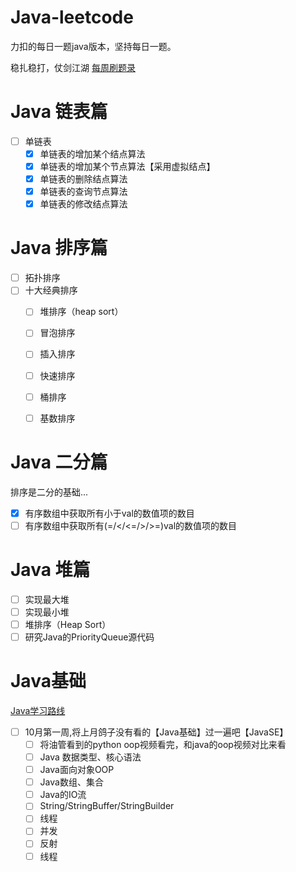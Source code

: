 # Java-leetcode
力扣的每日一题java版本，坚持每日一题。

稳扎稳打，仗剑江湖 [每周刷题录](https://github.com/08183080/Java-leetcode/blob/main/src/README.md)

# Java 链表篇
- [ ] 单链表
  - [x] 单链表的增加某个结点算法
  - [x] 单链表的增加某个节点算法【采用虚拟结点】
  - [x] 单链表的删除结点算法
  - [x] 单链表的查询节点算法
  - [x] 单链表的修改结点算法

# Java 排序篇
- [ ] 拓扑排序
- [ ] 十大经典排序
  - [ ] 堆排序（heap sort）
  - [ ] 冒泡排序
  - [ ] 插入排序
  - [ ] 快速排序
  - [ ] 桶排序
  - [ ] 基数排序 


# Java 二分篇
排序是二分的基础...
- [x] 有序数组中获取所有小于val的数值项的数目
- [ ] 有序数组中获取所有(=/</<=/>/>=)val的数值项的数目

# Java 堆篇
- [ ] 实现最大堆
- [ ] 实现最小堆
- [ ] 堆排序（Heap Sort）
- [ ] 研究Java的PriorityQueue源代码

# Java基础
[Java学习路线](https://interviewguide.cn/notes/02-learning_route/02-language/04-Java.html#%E7%AC%AC%E4%B8%80%E9%98%B6%E6%AE%B5-java%E5%9F%BA%E7%A1%80)
- [ ] 10月第一周,将上月鸽子没有看的【Java基础】过一遍吧【JavaSE】
  - [ ] 将油管看到的python oop视频看完，和java的oop视频对比来看
  - [ ] Java 数据类型、核心语法
  - [ ] Java面向对象OOP
  - [ ] Java数组、集合
  - [ ] Java的IO流
  - [ ] String/StringBuffer/StringBuilder
  - [ ] 线程
  - [ ] 并发
  - [ ] 反射
  - [ ] 线程
